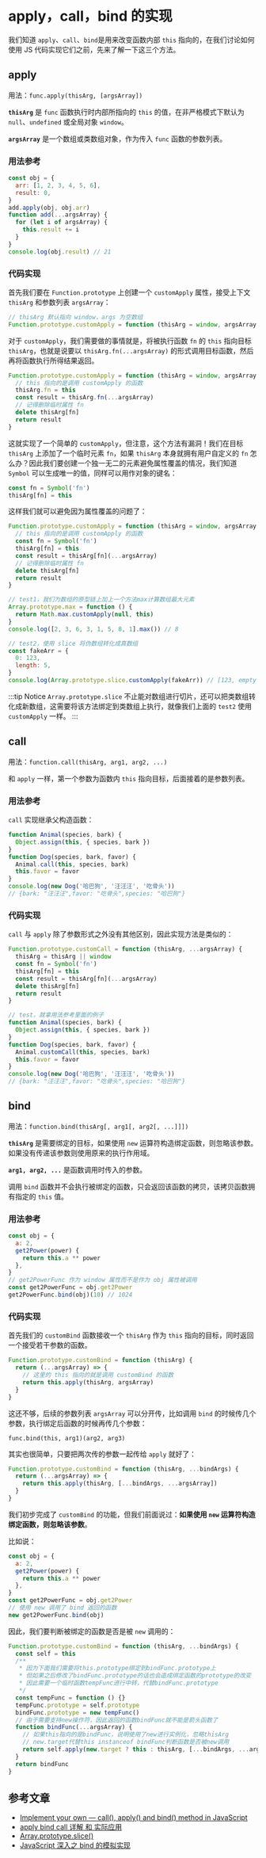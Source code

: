 # apply，call，bind 的实现

我们知道 `apply`、`call`、`bind`是用来改变函数内部 `this` 指向的，在我们讨论如何使用 JS 代码实现它们之前，先来了解一下这三个方法。

## apply

用法：`func.apply(thisArg, [argsArray])`

**`thisArg`** 是 `func` 函数执行时内部所指向的 `this` 的值，在非严格模式下默认为 `null`、`undefined` 或全局对象 `window`。

**`argsArray`** 是一个数组或类数组对象，作为传入 `func` 函数的参数列表。

### 用法参考

```javascript
const obj = {
  arr: [1, 2, 3, 4, 5, 6],
  result: 0,
}
add.apply(obj, obj.arr)
function add(...argsArray) {
  for (let i of argsArray) {
    this.result += i
  }
}
console.log(obj.result) // 21
```

### 代码实现

首先我们要在 `Function.prototype` 上创建一个 `customApply` 属性，接受上下文 `thisArg` 和参数列表 `argsArray`：

```javascript
// thisArg 默认指向 window，args 为空数组
Function.prototype.customApply = function (thisArg = window, argsArray = []) {}
```

对于 `customApply`，我们需要做的事情就是，将被执行函数 `fn` 的 `this` 指向目标 `thisArg`，也就是说要以 `thisArg.fn(...argsArray)` 的形式调用目标函数，然后再将函数执行所得结果返回。

```javascript
Function.prototype.customApply = function (thisArg = window, argsArray = []) {
  // this 指向的是调用 customApply 的函数
  thisArg.fn = this
  const result = thisArg.fn(...argsArray)
  // 记得删除临时属性 fn
  delete thisArg[fn]
  return result
}
```

这就实现了一个简单的 `customApply`，但注意，这个方法有漏洞！我们在目标 `thisArg` 上添加了一个临时元素 `fn`，如果 `thisArg` 本身就拥有用户自定义的 `fn` 怎么办？因此我们要创建一个独一无二的元素避免属性覆盖的情况，我们知道 `Symbol` 可以生成唯一的值，同样可以用作对象的键名：

```javascript
const fn = Symbol('fn')
thisArg[fn] = this
```

这样我们就可以避免因为属性覆盖的问题了：

```javascript
Function.prototype.customApply = function (thisArg = window, argsArray = []) {
  // this 指向的是调用 customApply 的函数
  const fn = Symbol('fn')
  thisArg[fn] = this
  const result = thisArg[fn](...argsArray)
  // 记得删除临时属性 fn
  delete thisArg[fn]
  return result
}

// test1，我们为数组的原型链上加上一个方法max计算数组最大元素
Array.prototype.max = function () {
  return Math.max.customApply(null, this)
}
console.log([2, 3, 6, 3, 1, 5, 8, 1].max()) // 8

// test2，使用 slice 将伪数组转化成真数组
const fakeArr = {
  0: 123,
  length: 5,
}
console.log(Array.prototype.slice.customApply(fakeArr)) // [123, empty × 4]
```

:::tip Notice
`Array.prototype.slice` 不止能对数组进行切片，还可以把类数组转化成新数组，这需要将该方法绑定到类数组上执行，就像我们上面的 `test2` 使用 `customApply` 一样。
:::

## call

用法：`function.call(thisArg, arg1, arg2, ...)`

和 `apply` 一样，第一个参数为函数内 `this` 指向目标，后面接着的是参数列表。

### 用法参考

`call` 实现继承父构造函数：

```javascript
function Animal(species, bark) {
  Object.assign(this, { species, bark })
}
function Dog(species, bark, favor) {
  Animal.call(this, species, bark)
  this.favor = favor
}
console.log(new Dog('哈巴狗', '汪汪汪', '吃骨头'))
// {bark: "汪汪汪",favor: "吃骨头",species: "哈巴狗"}
```

### 代码实现

`call` 与 `apply` 除了参数形式之外没有其他区别，因此实现方法是类似的：

```javascript
Function.prototype.customCall = function (thisArg, ...argsArray) {
  thisArg = thisArg || window
  const fn = Symbol('fn')
  thisArg[fn] = this
  const result = thisArg[fn](...argsArray)
  delete thisArg[fn]
  return result
}

// test，就拿用法参考里面的例子
function Animal(species, bark) {
  Object.assign(this, { species, bark })
}
function Dog(species, bark, favor) {
  Animal.customCall(this, species, bark)
  this.favor = favor
}
console.log(new Dog('哈巴狗', '汪汪汪', '吃骨头'))
// {bark: "汪汪汪",favor: "吃骨头",species: "哈巴狗"}
```

## bind

用法：`function.bind(thisArg[, arg1[, arg2[, ...]]])`

**`thisArg`** 是需要绑定的目标，如果使用 `new` 运算符构造绑定函数，则忽略该参数。如果没有传递该参数则使用原来的执行作用域。

**`arg1, arg2, ...`** 是函数调用时传入的参数。

调用 `bind` 函数并不会执行被绑定的函数，只会返回该函数的拷贝，该拷贝函数拥有指定的 `this` 值。

### 用法参考

```javascript
const obj = {
  a: 2,
  get2Power(power) {
    return this.a ** power
  },
}
// get2PowerFunc 作为 window 属性而不是作为 obj 属性被调用
const get2PowerFunc = obj.get2Power
get2PowerFunc.bind(obj)(10) // 1024
```

### 代码实现

首先我们的 `customBind` 函数接收一个 `thisArg` 作为 `this` 指向的目标，同时返回一个接受若干参数的函数。

```javascript
Function.prototype.customBind = function (thisArg) {
  return (...argsArray) => {
    // 这里的 this 指向的就是调用 customBind 的函数
    return this.apply(thisArg, argsArray)
  }
}
```

这还不够，后续的参数列表 `argsArray` 可以分开传，比如调用 `bind` 的时候传几个参数，执行绑定后函数的时候再传几个参数：

`func.bind(this, arg1)(arg2, arg3)`

其实也很简单，只要把两次传的参数一起传给 `apply` 就好了：

```javascript
Function.prototype.customBind = function (thisArg, ...bindArgs) {
  return (...argsArray) => {
    return this.apply(thisArg, [...bindArgs, ...argsArray])
  }
}
```

我们初步完成了 `customBind` 的功能，但我们前面说过：**如果使用 `new` 运算符构造绑定函数，则忽略该参数**。

比如说：

```js
const obj = {
  a: 2,
  get2Power(power) {
    return this.a ** power
  },
}
const get2PowerFunc = obj.get2Power
// 使用 new 调用了 bind 返回的函数
new get2PowerFunc.bind(obj)
```

因此，我们要判断被绑定的函数是否是被 `new` 调用的：

```javascript
Function.prototype.customBind = function (thisArg, ...bindArgs) {
  const self = this
  /**
   * 因为下面我们需要将this.prototype绑定到bindFunc.prototype上
   * 但如果之后修改了bindFunc.prototype的话也会造成绑定函数的prototype的改变
   * 因此需要一个临时函数tempFunc进行中转，代替bindFunc.prototype
   */
  const tempFunc = function () {}
  tempFunc.prototype = self.prototype
  bindFunc.prototype = new tempFunc()
  // 由于需要支持new操作符，因此返回的函数bindFunc就不能是箭头函数了
  function bindFunc(...argsArray) {
    // 如果this指向的是bindFunc，说明使用了new进行实例化，忽略thisArg
    // new.target代替this instanceof bindFunc判断函数是否被new调用
    return self.apply(new.target ? this : thisArg, [...bindArgs, ...argsArray])
  }
  return bindFunc
}
```

## 参考文章

- [Implement your own — call(), apply() and bind() method in JavaScript](https://blog.usejournal.com/implement-your-own-call-apply-and-bind-method-in-javascript-42cc85dba1b)
- [apply bind call 详解 和 实际应用](https://juejin.cn/post/6844904018607603726)
- [Array.prototype.slice()](https://developer.mozilla.org/zh-CN/docs/Web/JavaScript/Reference/Global_Objects/Array/slice)
- [JavaScript 深入之 bind 的模拟实现](https://github.com/mqyqingfeng/Blog/issues/12)

